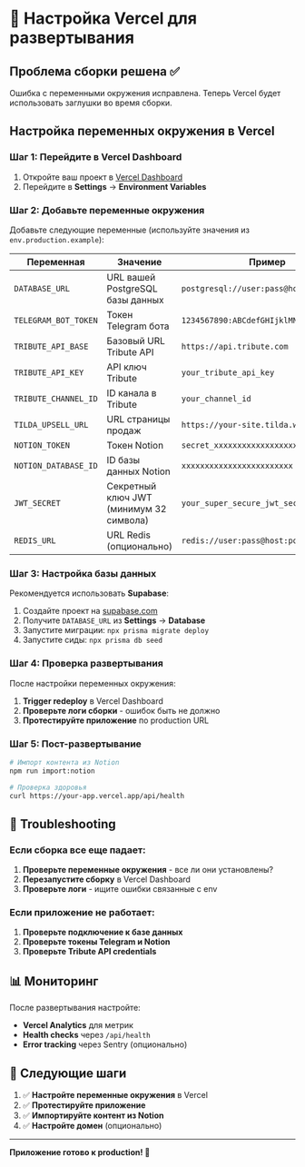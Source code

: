 # 🚀 Настройка Vercel для развертывания

## Проблема сборки решена ✅

Ошибка с переменными окружения исправлена. Теперь Vercel будет использовать заглушки во время сборки.

## Настройка переменных окружения в Vercel

### Шаг 1: Перейдите в Vercel Dashboard

1. Откройте ваш проект в [Vercel Dashboard](https://vercel.com/dashboard)
2. Перейдите в **Settings** → **Environment Variables**

### Шаг 2: Добавьте переменные окружения

Добавьте следующие переменные (используйте значения из `env.production.example`):

| Переменная | Значение | Пример |
|------------|----------|---------|
| `DATABASE_URL` | URL вашей PostgreSQL базы данных | `postgresql://user:pass@host:5432/db` |
| `TELEGRAM_BOT_TOKEN` | Токен Telegram бота | `1234567890:ABCdefGHIjklMNOpqrsTUVwxyz` |
| `TRIBUTE_API_BASE` | Базовый URL Tribute API | `https://api.tribute.com` |
| `TRIBUTE_API_KEY` | API ключ Tribute | `your_tribute_api_key` |
| `TRIBUTE_CHANNEL_ID` | ID канала в Tribute | `your_channel_id` |
| `TILDA_UPSELL_URL` | URL страницы продаж | `https://your-site.tilda.ws` |
| `NOTION_TOKEN` | Токен Notion | `secret_xxxxxxxxxxxxxxxxxxxx` |
| `NOTION_DATABASE_ID` | ID базы данных Notion | `xxxxxxxxxxxxxxxxxxxxxxxx` |
| `JWT_SECRET` | Секретный ключ JWT (минимум 32 символа) | `your_super_secure_jwt_secret_key` |
| `REDIS_URL` | URL Redis (опционально) | `redis://user:pass@host:port` |

### Шаг 3: Настройка базы данных

Рекомендуется использовать **Supabase**:

1. Создайте проект на [supabase.com](https://supabase.com)
2. Получите `DATABASE_URL` из **Settings** → **Database**
3. Запустите миграции: `npx prisma migrate deploy`
4. Запустите сиды: `npx prisma db seed`

### Шаг 4: Проверка развертывания

После настройки переменных окружения:

1. **Trigger redeploy** в Vercel Dashboard
2. **Проверьте логи сборки** - ошибок быть не должно
3. **Протестируйте приложение** по production URL

### Шаг 5: Пост-развертывание

```bash
# Импорт контента из Notion
npm run import:notion

# Проверка здоровья
curl https://your-app.vercel.app/api/health
```

## 🔧 Troubleshooting

### Если сборка все еще падает:

1. **Проверьте переменные окружения** - все ли они установлены?
2. **Перезапустите сборку** в Vercel Dashboard
3. **Проверьте логи** - ищите ошибки связанные с env

### Если приложение не работает:

1. **Проверьте подключение к базе данных**
2. **Проверьте токены Telegram и Notion**
3. **Проверьте Tribute API credentials**

## 📊 Мониторинг

После развертывания настройте:

- **Vercel Analytics** для метрик
- **Health checks** через `/api/health`
- **Error tracking** через Sentry (опционально)

## 🎯 Следующие шаги

1. ✅ **Настройте переменные окружения** в Vercel
2. ✅ **Протестируйте приложение**
3. ✅ **Импортируйте контент из Notion**
4. ✅ **Настройте домен** (опционально)

---

**Приложение готово к production! 🚀**

